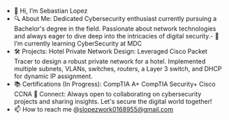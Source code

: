 - 👋 Hi, I’m Sebastian Lopez
- 🔍 About Me: Dedicated Cybersecurity enthusiast currently pursuing a Bachelor's degree in the field. Passionate about network technologies and always eager to dive deep into the intricacies of digital security.- 🌱 I’m currently learning CyberSecurity at MDC
- 🛠 Projects: Hotel Private Network Design: Leveraged Cisco Packet Tracer to design a robust private network for a hotel. Implemented multiple subnets, VLANs, switches, routers, a Layer 3 switch, and DHCP for dynamic IP assignment.
- 📚 Certifications (In Progress):
    CompTIA A+
    CompTIA Security+
    Cisco CCNA
  🔗 Connect: Always open to collaborating on cybersecurity projects and sharing insights. Let's secure the digital world together!
- 📫 How to reach me @slopezwork0168955@gmail.com

<!---
Slopezwork/Slopezwork is a ✨ special ✨ repository because its `README.md` (this file) appears on your GitHub profile.
You can click the Preview link to take a look at your changes.
--->
